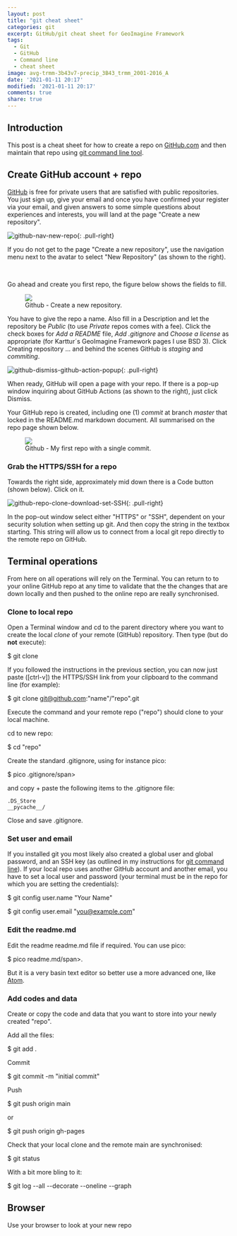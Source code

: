 ```yaml
---
layout: post
title: "git cheat sheet"
categories: git
excerpt: GitHub/git cheat sheet for GeoImagine Framework
tags:
  - Git
  - GitHub
  - Command line
  - cheat sheet
image: avg-trmm-3b43v7-precip_3B43_trmm_2001-2016_A
date: '2021-01-11 20:17'
modified: '2021-01-11 20:17'
comments: true
share: true
---
```

<script src="https://karttur.github.io/common/assets/js/karttur/togglediv.js"></script>

## Introduction

This post is a cheat sheet for how to create a repo on [GitHub.com](https://github.com) and then maintain that repo using [git command line tool](https://karttur.github.io/git-vcs/).

## Create GitHub account + repo

[GitHub](https://github.com) is free for private users that are satisfied with public repositories. You just sign up, give your email and once you have confirmed your register via your email, and given answers to some simple questions about experiences and interests, you will land at the page "Create a new repository".

![github-nav-new-repo](https://karttur.github.io/git-vcs//images/github-nav-new-repo.png){: .pull-right}

If you do not get to the page "Create a new repository", use the navigation menu next to the avatar to select "New Repository" (as shown to the right).

<br />

Go ahead and create you first repo, the figure below shows the fields to fill.

<figure>
<img src="https://karttur.github.io/git-vcs//images/github-create-new-repo-filled.png">
<figcaption> Github - Create a new repository.</figcaption>
</figure>

You have to give the repo a name. Also fill in a <span class='textbox'>Description</span> and let the repository be _Public_ (to use _Private_ repos comes with a fee). Click the check boxes  for _Add a README_ file, _Add .gitignore_ and _Choose a license_ as appropriate (for Karttur´s GeoImagine Framework pages I use BSD 3). Click <span class='button'>Creating repository ...</span> and behind the scenes GitHub is _staging_ and _commiting_.

![github-dismiss-github-action-popup](https://karttur.github.io/git-vcs/images/github-dismiss-github-action-popup.png){: .pull-right}

When ready, GitHub will open a page with your repo. If there is a pop-up window inquiring about GitHub Actions (as shown to the right), just click <span class='button'>Dismiss</span>.

Your GitHub repo is created, including one (1) _commit_ at branch _master_ that locked in the <span class='file'>README.md</span> markdown document. All summarised on the repo page shown below.

<figure>
<img src="https://karttur.github.io/git-vcs/images/github-my-first-repo-commit01.png">
<figcaption> Github - My first repo with a single commit.</figcaption>
</figure>

### Grab the HTTPS/SSH for a repo

Towards the right side, approximately mid down there is a <span class='button'>Code</span> button (shown below). Click on it.

![github-repo-clone-download-set-SSH](https://karttur.github.io/git-vcs//images/github-repo-clone-download.png){: .pull-right}

In the pop-out window select either "HTTPS" or "SSH", dependent on your security solution when setting up <span class='terminalapp'>git</span>. And then copy the string in the textbox starting. This string will allow us to connect from a local git repo directly to the remote repo on GitHub.

## Terminal operations

From here on all operations will rely on the <span class='app'>Terminal</span>. You can return to to your online GitHub repo at any time to validate that the the changes that are down locally and then pushed to the online repo are really synchronised.

### Clone to local repo

Open a <span class='app'>Terminal</span> window and <span class='terminalapp'>cd</span> to the parent directory where you want to create the local _clone_ of your remote (GitHub) repository. Then type (but do **not** execute):

<span class='terminal'>$ git clone </span>

If you followed the instructions in the previous section, you can now just paste ([ctrl-v]) the HTTPS/SSH link from your clipboard to the command line (for example):

<span class='terminal'>$ git clone git@github.com:"name"/"repo".git</span>

Execute the command and your remote repo ("repo") should clone to your local machine.

<span class='terminalapp'>cd</span> to new repo:

<span class='terminal'>$ cd "repo"</span>

Create the standard <span class='file'>.gitignore</file>, using for instance <span class='terminalapp'>pico</span>:

<span class='terminal'>$ pico .gitignore/span>

and copy + paste the following items to the <span class='file'>.gitignore</file> file:

```
.DS_Store
__pycache__/
```

Close and save <span class='file'>.gitignore</file>.

### Set user and email

If you installed <span class ='terminalapp'>git</span> you most likely also created a global user and global password, and an SSH key (as outlined in my instructions for [git command line](https://karttur.github.io/git-vcs/)). If your local repo uses another GitHub account and another email, you have to set a local user and password (your terminal must be in the repo for which you are setting the credentials):

<span command='terminal'>$ git config user.name "Your Name"</span>

<span command='terminal'>$ git config user.email "you@example.com"</span>

### Edit the readme.md

Edit the readme <span class='file'>readme.md</span> file if required. You can use <span class='terminalapp'>pico</span>:

<span class='terminal'>$ pico readme.md/span>.

But it is a very basin text editor so better use a more advanced one, like [Atom](https://atom.io/).

### Add codes and data

Create or copy the code and data that you want to store into your newly created "repo".


Add all the files:

<span class='terminal'>$ git add .</span>

Commit

<span class='terminal'>$ git commit -m "initial commit"</span>

Push

<span class='terminal'>$ git push origin main</span>

or

<span class='terminal'>$ git push origin gh-pages</span>

Check that your local clone and the remote main are synchronised:

<span class='terminal'>$ git status</span>

With a bit more bling to it:

<span class='terminal'>$ git log --all --decorate --oneline --graph</span>

## Browser

Use your browser to look at your new repo
